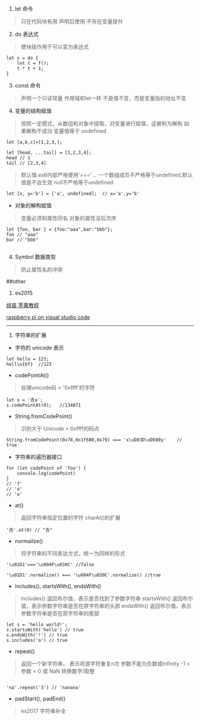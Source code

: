 

1. let 命令 
>只在代码块有用
>声明后使用  不存在变量提升

2. do 表达式

>使块级作用于可以变为表达式
```ES6
let x = do {
    let t = f();
    t * t + 1;
}
```

3. const 命令
>声明一个只读常量
>作用域和let一样
>不是值不变，而是变量指的地址不变

4. 变量的结构赋值

>按照一定模式，从数组和对象中提取，对变量进行赋值，这被称为解构
>如果解构不成功 变量值等于 undefined
```ES6
let [a,b,c]=[1,2,3,];

let [head, ...tail] = [1,2,3,4];
head // 1
tail // [2,3,4]
```

>默认值
>es6内部严格使用'===' ，一个数组成员不严格等于undefined,默认值是不会生效  null不严格等于undefined
```es6
let [x, y='b'] = ['a', undefined];  // x='a',y='b'

```


* 对象的解构赋值

>变量必须和属性同名
>对象的属性没后次序
```es6
let {foo, bar } = {foo:"aaa",bar:"bbb"};    
foo // "aaa"
bar // "bbb"


```






4. Symbol 数据类型
>防止属性名的冲突
>

##other

1. es2015

[组装 苹果教程](http://news.zol.com.cn/577/5777191.html)

[raspberry pi on visual studio code](https://www.hanselman.com/blog/BuildingVisualStudioCodeOnARaspberryPi3.aspx)

---



1. 字符串的扩展
* 字符的 unicode 表示
```es6
let hello = 123;
hell\u{6f}  //123

```

* codePointAt()
> 处理unicode码 > '0xffff'的字符

```es6
let s = '𠮷a';
s.codePointAt(0);   //134071
```

* String.fromCodePoint()
> 识别大于 Unicode > 0xffff的码点
```es6
String.fromCodePoint(0x78,0x1f680,0x79) === 'x\uD83D\uDE80y'    // true
```

* 字符串的遍历器接口

```es6
for (let codePoint of 'foo') {
    console.log(codePoint)
}
// 'f'
// 'o'
// 'o'
```

* at()
>返回字符串指定位置的字符 charAt()的扩展
```es6
'𠮷'.at(0) // "𠮷"
```

* normailze()
> 将字符串的不同表达方式，统一为同样的形式

 ```es6
'\u01D1'==='\u004F\u030C' //false

'\u01D1'.normalize() === '\u004F\u030C'.normalize() //true 
 ```

 * includes(), startsWith(), endsWith()

>includes()     返回布尔值，表示是否找到了参数字符串
>startsWith()   返回布尔值，表示参数字符串是否在原字符串的头部
>endsWith()     返回布尔值，表示参数字符串是否在原字符串的尾部

```es6
let s = 'hello world!';
s.startsWith('hello') // true
s.endsWith('!') // true
s.includes('o') // true

```

* repeat()
>返回一个新字符串， 表示将源字符重复n次
>参数不能为负数或Infinity
>-1 < 参数 < 0  或 NaN     转换数字/取整

```es6

'na'.repeat('3') // 'nanana'
```

* padStart(), padEnd()
>es2017 字符串补全
>
